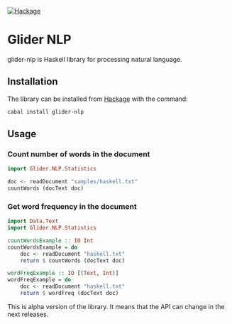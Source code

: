 [![Hackage](https://img.shields.io/hackage/v/radium.svg)](https://hackage.haskell.org/package/glider-nlp)

# Glider NLP

glider-nlp is Haskell library for processing natural language.

## Installation
The library can be installed from [Hackage](http://hackage.haskell.org/package/glider-nlp) with the command:

```sh
cabal install glider-nlp
```

## Usage

### Count number of words in the document

```haskell
import Glider.NLP.Statistics

doc <- readDocument "samples/haskell.txt"
countWords (docText doc)
```

### Get word frequency in the document

```haskell
import Data.Text
import Glider.NLP.Statistics

countWordsExample :: IO Int
countWordsExample = do
    doc <- readDocument "haskell.txt"
    return $ countWords (docText doc)

wordFreqExample :: IO [(Text, Int)]
wordFreqExample = do
    doc <- readDocument "haskell.txt"
    return $ wordFreq (docText doc)
```




This is alpha version of the library. It means that the API can change in the next releases.
